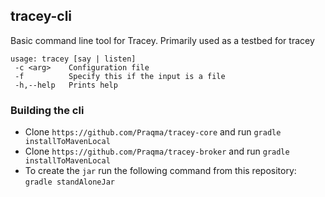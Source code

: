 ## tracey-cli

Basic command line tool for Tracey. Primarily used as a testbed for tracey

```
usage: tracey [say | listen]
 -c <arg>    Configuration file
 -f          Specify this if the input is a file
 -h,--help   Prints help
 ```
 
### Building the cli
 
 - Clone `https://github.com/Praqma/tracey-core` and run `gradle installToMavenLocal`
 - Clone `https://github.com/Praqma/tracey-broker` and run `gradle installToMavenLocal`
 - To create the `jar` run the following command from this repository: `gradle standAloneJar` 
